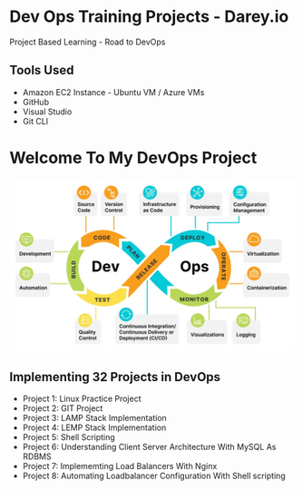# Dev Ops Training Projects - Darey.io 
Project Based Learning - Road to DevOps

## Tools Used
* Amazon EC2 Instance - Ubuntu VM / Azure VMs
* GitHub
* Visual Studio
* Git CLI

# Welcome To My DevOps Project

![](./PROJECT01_Linux/Images/devops.jpeg "DevOps")

## Implementing 32 Projects in DevOps


* Project 1: Linux Practice Project
* Project 2: GIT Project
* Project 3: LAMP Stack Implementation
* Project 4: LEMP Stack Implementation
* Project 5: Shell Scripting
* Project 6: Understanding Client Server Architecture With MySQL As RDBMS
* Project 7: Implememting Load Balancers With Nginx
* Project 8: Automating Loadbalancer Configuration With Shell scripting